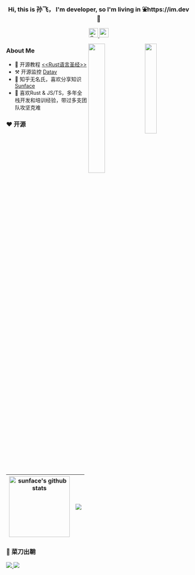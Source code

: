 <h3 align="center">Hi, this is 孙飞， I'm developer, so I'm living in ⛲️https://im.dev 🌲  </h3>

<p align="middle">
   <!--    <img src="https://komarev.com/ghpvc/?username=sunface" alt="10000" height="23px"/> -->

   <a href="https://www.zhihu.com/people/iSunface/columns">
      <img alt="Sunface | 知乎" height="25px" src="https://ss1.baidu.com/6ONXsjip0QIZ8tyhnq/it/u=493147230,3096476255&amp;fm=195&amp;app=88&amp;f=JPEG?w=200&amp;h=200">
   </a>
   
   <a href="https://twitter.com/isunface">
      <img alt="sunface | Twitter" height="25px" src="https://raw.githubusercontent.com/anuraghazra/anuraghazra/master/assets/twitter.svg" />
   </a>
</p>
  
  <a href="https://www.zhihu.com/people/iSunface/columns">
      <img src="https://pic1.zhimg.com/v2-b7f73e728c4dfd619fcd86e9b2c3c781_xll.jpg" align="right"  width="25%" />
   </a>
   <a href="https://github.com/sunface/rust-course">
   <img src="https://github.com/sunface/sunface/blob/master/assets/ferris.gif" align="right" width="30%"/>
   </a>


###  About Me
- 📖 开源教程 [<<Rust语言圣经>>](https://github.com/sunface/rust-course)
- ⚒️ 开源监控 [Datav](https://github.com/sunface/datav)
- 📝 知乎无名氏，喜欢分享知识 [Sunface](https://www.zhihu.com/people/iSunface/columns)
- 🎊 喜欢Rust & JS/TS，多年全栈开发和培训经验，带过多支团队攻坚克难

### ❤️ 开源

| <img align="center" height="165px"  src="https://github-readme-stats.vercel.app/api?username=sunface&show_icons=true&include_all_commits=true&theme=tokyonight&hide_border=true&hide=prs,contribs" alt="sunface's github stats" /> | <img align="center" src="https://github-readme-stats.vercel.app/api/top-langs/?username=sunface&layout=compact&theme=tokyonight&hide_border=true" /> |
| ------------- | ------------- |

### 🔪 菜刀出鞘


<a href="https://github.com/sunface/rust-course">
  <img  src="https://github-readme-stats.vercel.app/api/pin/?username=sunface&repo=rust-course&theme=tokyonight&hide_border=true" />
</a>
<a href="https://github.com/sunface/datav">
  <img  src="https://github-readme-stats.vercel.app/api/pin/?username=sunface&repo=datav&theme=tokyonight&hide_border=true" />
</a>




